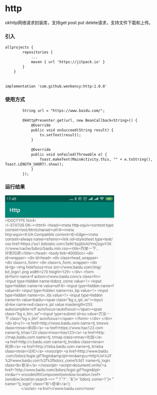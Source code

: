 # http
okhttp网络请求封装库，支持get post put delete请求，支持文件下载和上传。

### 引入

```
allprojects {
		repositories {
			...
			maven { url 'https://jitpack.io' }
		}
	}


implementation 'com.github.wenkency:http:1.0.0'

```

### 使用方式
```
        String url = "https://www.baidu.com/";

        OkHttpPresenter.get(url, new BeanCallback<String>() {
            @Override
            public void onSucceed(String result) {
                tv.setText(result);
            }

            @Override
            public void onFailed(Throwable e) {
                Toast.makeText(MainActivity.this, "" + e.toString(), Toast.LENGTH_SHORT).show();
            }
        });
```

### 运行结果

<img src="screenshot/image.jpg" width="360px"/>